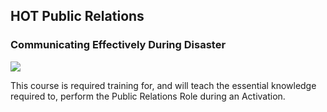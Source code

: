 ## HOT Public Relations
### Communicating Effectively During Disaster

![](http://courses.hotosm.org/pluginfile.php/182/mod_label/intro/communication.png)

This course is required training for, and will teach the essential knowledge required to, perform the Public Relations Role during an Activation.